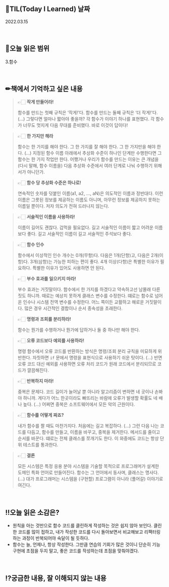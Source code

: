 ## 📆TIL(Today I Learned) 날짜
2022.03.15

<br />

## 📑오늘 읽은 범위
3.함수

<br />

## ✏책에서 기억하고 싶은 내용
> 👉🏻 **작게 만들어라!**
> 
> 함수를 만드는 첫째 규칙은 ‘작게!’다. 함수를 만드는 둘째 규칙은 ‘더 작게!’다. (...) 그렇다면 얼마나 짧아야 좋을까? 각 함수가 이야기 하나를 표현했다. 각 함수가 너무도 멋지게 다음 무대를 준비했다. 바로 이것이 답이다!

> 👉🏻 **한 가지만 해라**
> 
> 함수는 한 가지를 해야 한다. 그 한 가지를 잘 해야 한다. 그 한 가지만을 해야 한다. (...) 지정된 함수 이름 아래에서 추상화 수준이 하나인 단계만 수행한다면 그 함수는 한 가지 작업만 한다. 어쨌거나 우리가 함수를 만드는 이유는 큰 개념을(다시 말해, 함수 이름을) 다음 추상화 수준에서 여러 단계로 나눠 수행하기 위해서가 아니던가.

> 👉🏻 **함수 당 추상화 수준은 하나로!**
>
> 연속적인 숫자를 덧붙인 이름(a1, a2, ..., aN)은 의도적인 이름과 정반대다. 이런 이름은 그릇된 정보를 제공하는 이름도 아니며, 아무런 정보를 제공하지 못하는 이름일 뿐이다. 저자 의도가 전혀 드러나지 않는다.

> 👉🏻 **서술적인 이름을 사용하라!**
>
> 이름이 길어도 괜찮다. 겁먹을 필요없다. 길고 서술적인 이름이 짧고 어려운 이름보다 좋다. 길고 서술적인 이름이 길고 서술적인 주석보다 좋다.

> 👉🏻 **함수 인수**
> 
> 함수에서 이상적인 인수 개수는 0개(무항)다. 다음은 1개(단항)고, 다음은 2개(이항)다. 3개(삼항)는 가능한 피하는 편이 좋다. 4개 이상(다항)은 특별한 이유가 필요하다. 특별한 이유가 있어도 사용하면 안 된다.

> 👉🏻 **부수 효과를 일으키지 마라!**
> 
> 부수 효과는 거짓말이다. 함수에서 한 가지를 하겠다고 약속하고선 남몰래 다른 짓도 하니까. 때로는 예상치 못하게 클래스 변수를 수정한다. 떄로는 함수로 넘어온 인수나 시스템 전역 변수를 수정한다. 어느 쪽이든 교활하고 해로운 거짓말이다. 많은 경우 시간적인 결합이나 순서 종속성을 초래한다.

> 👉🏻 **명령과 조회를 분리하라!**
> 
> 함수는 뭔가를 수행하거나 뭔가에 답하거나 둘 중 하나만 해야 한다.

> 👉🏻 **오류 코드보다 예외를 사용하라!**
> 
> 명령 함수에서 오류 코드를 반환하는 방식은 명령/조회 분리 규칙을 미묘하게 위반한다. 자칫하면 `if` 문에서 명령을 표현식으로 사용하기 쉬운 탓이다. (...) 반면 오류 코드 대신 예외를 사용하면 오류 처리 코드가 원래 코드에서 분리되므로 코드가 깔끔해진다.

> 👉🏻 **반복하지 마라!**
> 
> 중복은 문제다. 코드 길이가 늘어날 뿐 아니라 알고리즘이 변하면 네 곳이나 손봐야 하니까. 게다가 어느 한곳이라도 빠뜨리는 바람에 오류가 발생할 확률도 네 배나 높다. (...) 어쩌면 중복은 소프트웨어에서 모든 악의 근원이다.

> 👉🏻 **함수를 어떻게 짜죠?**
> 
> 내가 함수를 짤 때도 마찬가지다. 처음에는 길고 복잡하다. (...) 그런 다음 나는 코드를 다듬고, 함수를 만들고, 이름을 바꾸고, 중복을 제거한다. 메서드를 줄이고 순서를 바꾼다. 떄로는 전체 클래스를 쪼개기도 한다. 이 와중에도 코드는 항상 단위 테스트를 통과한다.

> 👉🏻 **결론**
> 
> 모든 시스템은 특정 응용 분야 시스템을 기술할 목적으로 프로그래머가 설계한 도메인 특화 언어로 만들어진다. 함수는 그 언어에서 동사며, 클래스는 명사다. (...) 대가 프로그래머는 시스템을 (구현할) 프로그램이 아니라 (풀어갈) 이야기로 여긴다.

<br />

## ‼오늘 읽은 소감은?
- 원칙을 아는 것만으로 함수 코드를 클린하게 작성하는 것은 쉽지 않아 보인다. 클린한 코드를 많이 접하고, 내가 작성한 코드를 다시 돌아보면서 비교해보고 리팩터링하는 과정이 반복되어야 숙달이 될 듯하다.
- 함수는 늘, 언제나, 항상 작성한다. 그만큼 연습의 기회가 많은 것이니 단순히 기능 구현에 초점을 두지 말고, 좋은 코드를 작성하는데 초점을 맞춰야겠다.


<br />

## ⁉궁금한 내용, 잘 이해되지 않는 내용
